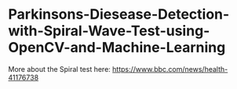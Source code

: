 # Parkinsons-Diesease-Detection-with-Spiral-Wave-Test-using-OpenCV-and-Machine-Learning
More about the Spiral test here: https://www.bbc.com/news/health-41176738
